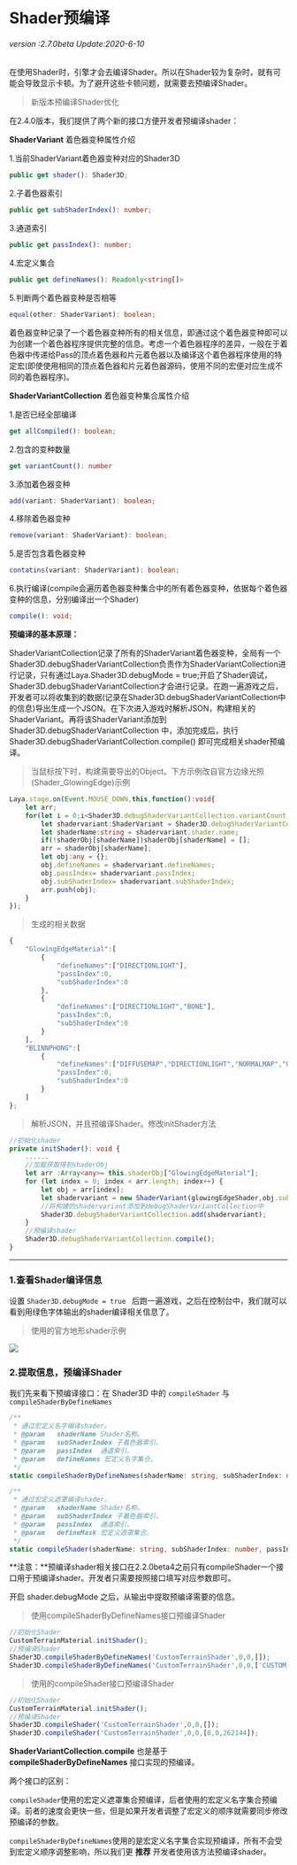 # Shader预编译

###### *version :2.7.0beta   Update:2020-6-10*

在使用Shader时，引擎才会去编译Shader。所以在Shader较为复杂时，就有可能会导致显示卡顿。为了避开这些卡顿问题，就需要去预编译Shader。

> 新版本预编译Shader优化

在2.4.0版本，我们提供了两个新的接口方便开发者预编译shader：

**ShaderVariant** 着色器变种属性介绍

1.当前ShaderVariant着色器变种对应的Shader3D

```typescript
public get shader(): Shader3D;
```

2.子着色器索引

```typescript
public get subShaderIndex(): number;
```

3.通道索引

```typescript
public get passIndex(): number;
```

4.宏定义集合

```typescript
public get defineNames(): Readonly<string[]>
```

5.判断两个着色器变种是否相等

```typescript
equal(other: ShaderVariant): boolean;
```

着色器变种记录了一个着色器变种所有的相关信息，即通过这个着色器变种即可以为创建一个着色器程序提供完整的信息。考虑一个着色器程序的差异，一般在于着色器中传递给Pass的顶点着色器和片元着色器以及编译这个着色器程序使用的特定宏(即使使用相同的顶点着色器和片元着色器源码，使用不同的宏便对应生成不同的着色器程序)。



**ShaderVariantCollection** 着色器变种集合属性介绍

1.是否已经全部编译

```typescript
get allCompiled(): boolean;
```

2.包含的变种数量

```typescript
get variantCount(): number
```

3.添加着色器变种

```typescript
add(variant: ShaderVariant): boolean;
```

4.移除着色器变种

```typescript
remove(variant: ShaderVariant): boolean;
```

5.是否包含着色器变种

```typescript
contatins(variant: ShaderVariant): boolean;
```

6.执行编译(compile会遍历着色器变种集合中的所有着色器变种，依据每个着色器变种的信息，分别编译出一个Shader)

```typescript
compile(): void;
```



**预编译的基本原理：**

ShaderVariantCollection记录了所有的ShaderVariant着色器变种，全局有一个Shader3D.debugShaderVariantCollection负责作为ShaderVariantCollection进行记录，只有通过Laya.Shader3D.debugMode = true;开启了Shader调试，Shader3D.debugShaderVariantCollection才会进行记录。在跑一遍游戏之后，开发者可以将收集到的数据(记录在Shader3D.debugShaderVariantCollection中的信息)导出生成一个JSON。在下次进入游戏时解析JSON，构建相关的ShaderVariant。再将该ShaderVariant添加到 Shader3D.debugShaderVariantCollection 中，添加完成后，执行 Shader3D.debugShaderVariantCollection.compile() 即可完成相关shader预编译。



> 当鼠标按下时，构建需要导出的Object。下方示例改自官方边缘光照(Shader_GlowingEdge)示例

```typescript
Laya.stage.on(Event.MOUSE_DOWN,this,function():void{
    let arr;
    for(let i = 0;i<Shader3D.debugShaderVariantCollection.variantCount;i++){
        let shadervariant:ShaderVariant = Shader3D.debugShaderVariantCollection.getByIndex(i);
        let shaderName:string = shadervariant.shader.name;
        if(!shaderObj[shaderName])shaderObj[shaderName] = [];
        arr = shaderObj[shaderName];
        let obj:any = {};
        obj.defineNames = shadervariant.defineNames;
        obj.passIndex= shadervariant.passIndex;
        obj.subShaderIndex= shadervariant.subShaderIndex;
        arr.push(obj);
    }
});
```

> 生成的相关数据

```typescript
{
    "GlowingEdgeMaterial":[
        {
            "defineNames":["DIRECTIONLIGHT"],
            "passIndex":0,
            "subShaderIndex":0
        },
        {
            "defineNames":["DIRECTIONLIGHT","BONE"],
            "passIndex":0,
            "subShaderIndex":0
        }
    ],
    "BLINNPHONG":[
        {
            "defineNames":["DIFFUSEMAP","DIRECTIONLIGHT","NORMALMAP","UV","UV1","BONE"],
            "passIndex":0,
			"subShaderIndex":0
        }
    ]
};
```

> 解析JSON，并且预编译Shader。修改initShader方法

```typescript
//初始化shader
private initShader(): void {
    ......
    //加载获取得到shaderObj
    let arr :Array<any>= this.shaderObj["GlowingEdgeMaterial"];
	for (let index = 0; index < arr.length; index++) {
    	let obj = arr[index];
    	let shadervariant = new ShaderVariant(glowingEdgeShader,obj.subShaderIndex,obj.passIndex,obj.defineNames);
        //将构建的shadervariant添加到debugShaderVariantCollection中
    	Shader3D.debugShaderVariantCollection.add(shadervariant);
	}
	//预编译shader
	Shader3D.debugShaderVariantCollection.compile();
}
```



------

### 1.查看Shader编译信息

设置 `Shader3D.debugMode = true ` 后跑一遍游戏，之后在控制台中，我们就可以看到用绿色字体输出的shader编译相关信息了。

> 使用的官方地形shader示例

![](img/1.png)<br>

### 2.提取信息，预编译Shader

我们先来看下预编译接口：在 Shader3D 中的 `compileShader` 与 `compileShaderByDefineNames`

```typescript
/**
 * 通过宏定义名字编译shader。
 * @param	shaderName Shader名称。
 * @param   subShaderIndex 子着色器索引。
 * @param   passIndex  通道索引。
 * @param	defineNames 宏定义名字集合。
 */
static compileShaderByDefineNames(shaderName: string, subShaderIndex: number, passIndex: number, defineNames: Array<string>): void

/**
 * 通过宏定义遮罩编译shader。
 * @param	shaderName Shader名称。
 * @param   subShaderIndex 子着色器索引。
 * @param   passIndex  通道索引。
 * @param	defineMask 宏定义遮罩集合。
 */
static compileShader(shaderName: string, subShaderIndex: number, passIndex: number, defineMask: Array<number>): void
```

**注意：**预编译shader相关接口在2.2.0beta4之前只有compileShader一个接口用于预编译shader。开发者只需要按照接口填写对应参数即可。

开启 shader.debugMode 之后，从输出中提取预编译需要的信息。
> 使用compileShaderByDefineNames接口预编译Shader

```typescript
//初始化Shader
CustomTerrainMaterial.initShader();
//预编译Shader
Shader3D.compileShaderByDefineNames('CustomTerrainShader',0,0,[]);
Shader3D.compileShaderByDefineNames('CustomTerrainShader',0,0,['CUSTOM_DETAIL_NUM4']);
```

> 使用的compileShader接口预编译Shader

```typescript
//初始化Shader
CustomTerrainMaterial.initShader();
//预编译Shader
Shader3D.compileShader('CustomTerrainShader',0,0,[]);
Shader3D.compileShader('CustomTerrainShader',0,0,[0,0,262144]);
```

 **ShaderVariantCollection.compile** 也是基于 **compileShaderByDefineNames** 接口实现的预编译。 

两个接口的区别：

`compileShader`使用的宏定义遮罩集合预编译，后者使用的宏定义名字集合预编译。前者的速度会更快一些，但是如果开发者调整了宏定义的顺序就需要同步修改预编译的参数。

`compileShaderByDefineNames`使用的是宏定义名字集合实现预编译，所有不会受到宏定义顺序调整影响，所以我们更 **推荐** 开发者使用该方法预编译shader。